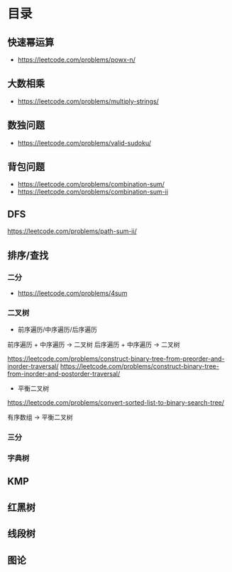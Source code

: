 # 目录

## 快速幂运算

- https://leetcode.com/problems/powx-n/

## 大数相乘

- https://leetcode.com/problems/multiply-strings/

## 数独问题

- https://leetcode.com/problems/valid-sudoku/

## 背包问题

- https://leetcode.com/problems/combination-sum/
- https://leetcode.com/problems/combination-sum-ii

## DFS

https://leetcode.com/problems/path-sum-ii/

## 排序/查找

### 二分

- https://leetcode.com/problems/4sum

### 二叉树

- 前序遍历/中序遍历/后序遍历

前序遍历 + 中序遍历 -> 二叉树
后序遍历 + 中序遍历 -> 二叉树

https://leetcode.com/problems/construct-binary-tree-from-preorder-and-inorder-traversal/
https://leetcode.com/problems/construct-binary-tree-from-inorder-and-postorder-traversal/

- 平衡二叉树

https://leetcode.com/problems/convert-sorted-list-to-binary-search-tree/

有序数组 -> 平衡二叉树


### 三分

### 字典树

## KMP

## 红黑树

## 线段树

## 图论
